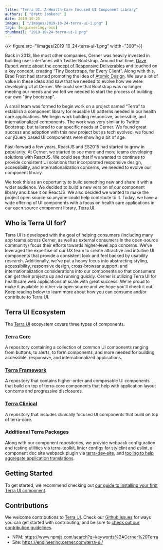 ```yaml
---
title: "Terra UI: A Health-Care focused UI Component Library"
authors: [ "Brett Jankord" ]
date: 2019-10-25
images: [ "/images/2019-10-24-terra-ui-1.png" ]
tags: [engineering, oss]
thumbnail: "2019-10-24-terra-ui-1.png"
---
```


{{< figure src="/images/2019-10-24-terra-ui-1.png" width="300">}}

Back in 2013, like most other companies, Cerner was heavily invested in building user interfaces with Twitter Bootstrap. Around that time, [Dave Rupert wrote about the concept of Responsive Deliverables](https://daverupert.com/2013/04/responsive-deliverables/) and touched on a key concept, creating “Tiny Bootstraps, for Every Client”. Along with this, Brad Frost had started promoting the idea of [Atomic Design](http://atomicdesign.bradfrost.com/). We saw a lot of value in these ideas and saw that we needed to evolve how we were developing UI at Cerner. We could see that Bootstrap was no longer meeting our needs and we felt we needed to start the process of building our own "tiny bootstrap".

A small team was formed to begin work on a project named “Terra” to establish a component library for reusable UI patterns needed in our health care applications. We begin work building responsive, accessible, and internationalized components. The work was very similar to Twitter Bootstrap, but tailored to our specific needs at Cerner. We found great success and adoption with this new project but as tech evolved, we found our jQuery based UI components were showing a bit of age.

Fast-forward a few years, ReactJS and ES2015 had started to grow in popularity. At Cerner, we started to see more and more teams developing solutions with ReactJS. We could see that if we wanted to continue to provide consistent UI solutions that incorporated responsive design, accessibility, and internationalization concerns, we needed to evolve our component library.

We took this as an opportunity to build something new and share it with a wider audience. We decided to build a new version of our component library and base it on ReactJS. We also decided we wanted to make the project open source so anyone could help contribute to it. Today, we have a wide offering of UI components with a focus on health care applications in our open source component library, [Terra UI](https://engineering.cerner.com/terra-ui/).

## Who is Terra UI for?

Terra UI is developed with the goal of helping consumers (including many app teams across Cerner, as well as external consumers in the open-source community) focus their efforts towards higher-level app concerns. We've leveraged the expertise of our UX team to create attractive and intuitive UI components that provide a consistent look and feel backed by usability research. Additionally, we've put a heavy focus into abstracting styling, accessibility, responsive design, cross-browser support, and internationalization considerations into our components so that consumers can get their projects up and running quickly. Cerner is utilizing Terra UI for healthcare web applications at scale with great success. We're proud to make it available to other via open source and we hope you'll check it out. Keep reading below to learn more about how you can consume and/or contribute to Terra UI.

## Terra UI Ecosystem

The [Terra UI](https://engineering.cerner.com/terra-ui/) ecosystem covers three types of components.

### [Terra Core](https://github.com/cerner/terra-core)

A repository containing a collection of common UI components ranging from buttons, to alerts, to form components, and more needed for building accessible, responsive, and internationalized applications.

### [Terra Framework](https://github.com/cerner/terra-framework)

A repository that contains higher-order and composable UI components that build on top of terra-core components that help with application layout concerns and progressive disclosures.

### [Terra Clinical](https://github.com/cerner/terra-clinical)

A repository that includes clinically focused UI components that build on top of terra-core.

### Additional Terra Packages

Along with our component repositories, we provide webpack configuration and testing utilities via [terra-toolkit](https://github.com/cerner/terra-toolkit), linter configs for [stylelint](https://github.com/cerner/stylelint-config-terra) and [eslint](https://github.com/cerner/eslint-config-terra), a component doc site webpack plugin via [terra-dev-site](https://github.com/cerner/terra-dev-site), and [tooling to help aggregate application translations](https://github.com/cerner/terra-aggregate-translations).

## Getting Started

To get started, we recommend checking out [our guide to installing your first Terra UI component](https://engineering.cerner.com/terra-ui/getting-started/terra-ui/installing-components).

## Contributions

We welcome contributions to [Terra UI](https://engineering.cerner.com/terra-ui/). Check our [Github issues](https://github.com/issues?utf8=%E2%9C%93&q=is%3Aopen+is%3Aissue+archived%3Afalse+repo%3Acerner%2Fduplicate-package-checker-webpack-plugin+repo%3Acerner%2Fterra-aggregate-translations+repo%3Acerner%2Fterra-clinical+repo%3Acerner%2Fterra-core+repo%3Acerner%2Fterra-dev-site+repo%3Acerner%2Fterra-enzyme-intl+repo%3Acerner%2Fterra-framework+repo%3Acerner%2Fterra-toolkit+repo%3Acerner%2Fgenerator-terra-module+repo%3Acerner%2Feslint-config-terra+repo%3Acerner%2Fstylelint-config-terra+repo%3Acerner%2Fbrowserslist-config-terra+repo%3Acerner%2Fterra-ui) for ways you can get started with contributing, and be sure to [check out our contribution guidelines](https://engineering.cerner.com/terra-ui/contributing/terra-ui/prerequisites).

* NPM: https://www.npmjs.com/search?q=keywords%3ACerner%20Terra
* Site: https://engineering.cerner.com/terra-ui/
